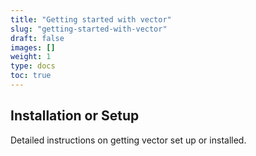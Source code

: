 ```yaml
---
title: "Getting started with vector"
slug: "getting-started-with-vector"
draft: false
images: []
weight: 1
type: docs
toc: true
---
```


## Installation or Setup
Detailed instructions on getting vector set up or installed.

